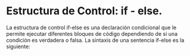 # Estructura de Control: if - else.  

La estructura de control if-else es una declaración condicional que le permite ejecutar diferentes bloques de código dependiendo de si una condición es verdadera o falsa. La sintaxis de una sentencia if-else es la siguiente:
